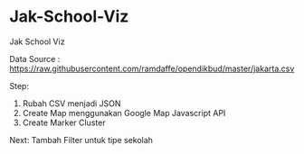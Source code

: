 # Jak-School-Viz
Jak School Viz


Data Source : https://raw.githubusercontent.com/ramdaffe/opendikbud/master/jakarta.csv

Step:

1. Rubah CSV menjadi JSON
2. Create Map menggunakan Google Map Javascript API
3. Create Marker Cluster

Next: Tambah Filter untuk tipe sekolah
